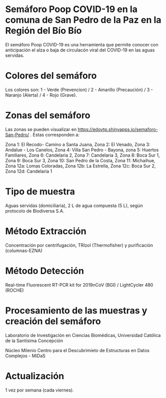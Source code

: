 # Semáforo Poop COVID-19 en la comuna de San Pedro de la Paz en la Región del Bío Bío

El semáforo Poop COVID-19 es una herramienta que permite conocer con anticipación el alza o baja de circulacón viral del COVID-19 en las aguas servidas. 

# Colores del semáforo

Los colores son: 1 - Verde (Prevencion) / 2 - Amarillo (Precaución) / 3 - Naranjo (Alerta) / 4 - Rojo (Grave).

# Zonas del semáforo

Las zonas se pueden visualizar en https://edovtp.shinyapps.io/semaforo-San-Pedro/ . Estas corresponden a:

Zona 1: El Recodo- Camino a Santa Juana, 
Zona 2: El Venado,
Zona 3: Andalue - Los Canelos,
Zona 4: Villa San Pedro - Bayona,
zona 5: Huertos Familiares, 
Zona 6: Candelaria 2,
Zona 7: Candelaria 3,
Zona 8: Boca Sur 1,
Zona 9: Boca Sur 3,
Zona 10: San Pedro de la Costa,
Zona 11: Michaihue,
Zona 12a: Lomas Coloradas,
Zona 12b: La Estrella,
Zona 12c: Boca Sur 2,
Zona 12d: Candelaria 1

# Tipo de muestra

Aguas servidas (domiciliaria), 2 L de agua compuesta (5 L), según protocolo de Biodiversa S.A.

# Método Extracción

Concentración por centrifugación, TRIzol (Thermofisher) y purificación (columnas-EZNA)

# Método Detección

Real-time Fluorescent RT-PCR kit for 2019nCoV (BGI) / LightCycler 480 (ROCHE)

# Procesamiento de las muestras y creación del semáforo

Laboratorio de Investigación en Ciencias Biomédicas, Universidad Católica de la Santísima Concepción

Núcleo Milenio Centro para el Descubrimieto de Estructuras en Datos Complejos - MiDaS

# Actualización

1 vez por semana (cada viernes).
